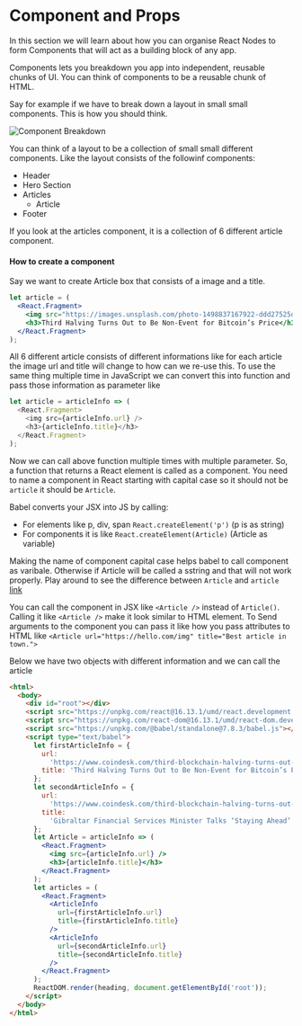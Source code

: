 # Component and Props

In this section we will learn about how you can organise React Nodes to form Components that will act as a building block of any app.

Components lets you breakdown you app into independent, reusable chunks of UI. You can think of components to be a reusable chunk of HTML.

Say for example if we have to break down a layout in small small components. This is how you should think.

![Component Breakdown](/Users/ankit/Documents/work/js_altcampus/react-docs/component-and-props/assets/break-down.png)

You can think of a layout to be a collection of small small different components. Like the layout consists of the followinf components:

- Header
- Hero Section
- Articles
  - Article
- Footer

If you look at the articles component, it is a collection of 6 different article component.

#### How to create a component

Say we want to create Article box that consists of a image and a title.

```jsx
let article = (
  <React.Fragment>
    <img src="https://images.unsplash.com/photo-1498837167922-ddd27525d352?w=300" />
    <h3>Third Halving Turns Out to Be Non-Event for Bitcoin’s Price</h3>
  </React.Fragment>
);
```

All 6 different article consists of different informations like for each article the image url and title will change to how can we re-use this. To use the same thing multiple time in JavaScript we can convert this into function and pass those information as parameter like

```js
let article = articleInfo => (
  <React.Fragment>
    <img src={articleInfo.url} />
    <h3>{articleInfo.title}</h3>
  </React.Fragment>
);
```

Now we can call above function multiple times with multiple parameter. So, a function that returns a React element is called as a component. You need to name a component in React starting with capital case so it should not be `article` it should be `Article`.

Babel converts your JSX into JS by calling:

- For elements like p, div, span `React.createElement('p')` (p is as string)
- For components it is like `React.createElement(Article)` (Article as variable)

Making the name of component capital case helps babel to call component as varibale. Otherwise if Article will be called a sstring and that will not work properly. Play around to see the difference between `Article` and `article` [link](https://babeljs.io/repl#?browsers=defaults%2C%20not%20ie%2011%2C%20not%20ie_mob%2011&build=&builtIns=false&spec=false&loose=true&code_lz=GYVwdgxgLglg9mABAQQE6wgGwKYAoCUA3gFACQq2UIqSAPABYCMAfGhjrQPRPPEC-xYqEiwEiAIboYWPETIUqNRAxZtpHbi36DaAExgA3XomU8AEtkyY4iAFIBlABoBCLj2InaamYk7HlkuzYvrxc-kaCQA&debug=false&forceAllTransforms=false&shippedProposals=false&circleciRepo=&evaluate=false&fileSize=false&timeTravel=false&sourceType=module&lineWrap=true&presets=env%2Creact%2Cstage-2%2Cenv&prettier=false&targets=&version=7.9.6&externalPlugins=)

You can call the component in JSX like `<Article />` instead of `Article()`. Calling it like `<Article />` make it look similar to HTML element. To Send arguments to the component you can pass it like how you pass attributes to HTML like `<Article url="https://hello.com/img" title="Best article in town.">`

Below we have two objects with different information and we can call the article

```html
<html>
  <body>
    <div id="root"></div>
    <script src="https://unpkg.com/react@16.13.1/umd/react.development.js"></script>
    <script src="https://unpkg.com/react-dom@16.13.1/umd/react-dom.development.js"></script>
    <script src="https://unpkg.com/@babel/standalone@7.8.3/babel.js"></script>
    <script type="text/babel">
      let firstArticleInfo = {
        url:
          'https://www.coindesk.com/third-blockchain-halving-turns-out-non-event-bitcoins-price',
        title: 'Third Halving Turns Out to Be Non-Event for Bitcoin’s Price',
      };
      let secondArticleInfo = {
        url:
          'https://www.coindesk.com/third-blockchain-halving-turns-out-non-event-bitcoins-price',
        title:
          'Gibraltar Financial Services Minister Talks ‘Staying Ahead’ on DLT',
      };
      let Article = articleInfo => (
        <React.Fragment>
          <img src={articleInfo.url} />
          <h3>{articleInfo.title}</h3>
        </React.Fragment>
      );
      let articles = (
        <React.Fragment>
          <ArticleInfo
            url={firstArticleInfo.url}
            title={firstArticleInfo.title}
          />
          <ArticleInfo
            url={secondArticleInfo.url}
            title={secondArticleInfo.title}
          />
        </React.Fragment>
      );
      ReactDOM.render(heading, document.getElementById('root'));
    </script>
  </body>
</html>
```
